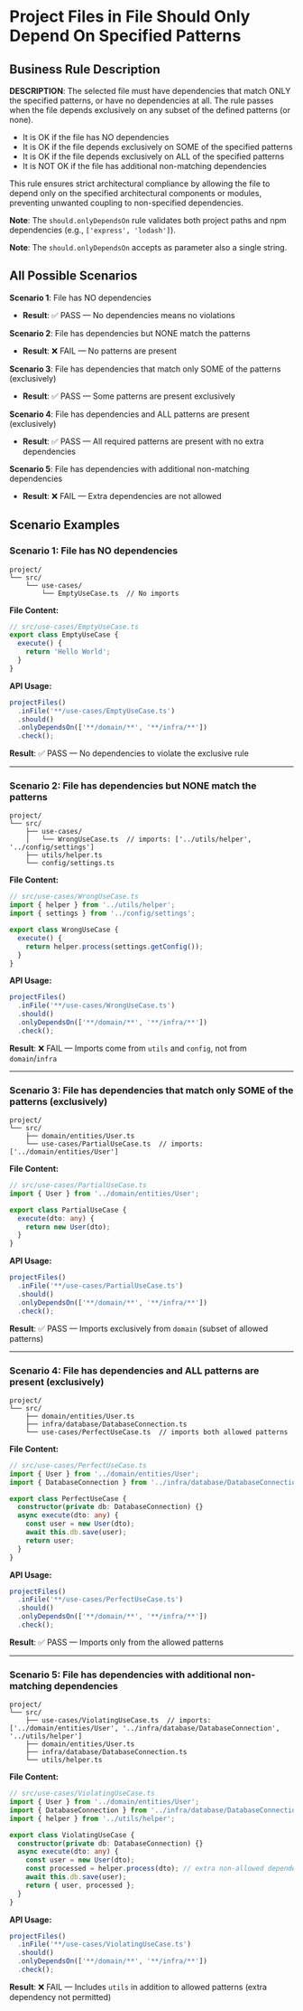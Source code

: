 # Project Files in File Should Only Depend On Specified Patterns

## Business Rule Description

**DESCRIPTION**: The selected file must have dependencies that match ONLY the specified patterns, or have no dependencies at all. The rule passes when the file depends exclusively on any subset of the defined patterns (or none).

- It is OK if the file has NO dependencies
- It is OK if the file depends exclusively on SOME of the specified patterns
- It is OK if the file depends exclusively on ALL of the specified patterns
- It is NOT OK if the file has additional non-matching dependencies

This rule ensures strict architectural compliance by allowing the file to depend only on the specified architectural components or modules, preventing unwanted coupling to non-specified dependencies.

**Note**: The `should.onlyDependsOn` rule validates both project paths and npm dependencies (e.g., `['express', 'lodash']`).

**Note**: The `should.onlyDependsOn` accepts as parameter also a single string.

## All Possible Scenarios

**Scenario 1**: File has NO dependencies

- **Result**: ✅ PASS — No dependencies means no violations

**Scenario 2**: File has dependencies but NONE match the patterns

- **Result**: ❌ FAIL — No patterns are present

**Scenario 3**: File has dependencies that match only SOME of the patterns (exclusively)

- **Result**: ✅ PASS — Some patterns are present exclusively

**Scenario 4**: File has dependencies and ALL patterns are present (exclusively)

- **Result**: ✅ PASS — All required patterns are present with no extra dependencies

**Scenario 5**: File has dependencies with additional non-matching dependencies

- **Result**: ❌ FAIL — Extra dependencies are not allowed

## Scenario Examples

### Scenario 1: File has NO dependencies

```
project/
└── src/
    └── use-cases/
        └── EmptyUseCase.ts  // No imports
```

**File Content:**

```typescript
// src/use-cases/EmptyUseCase.ts
export class EmptyUseCase {
  execute() {
    return 'Hello World';
  }
}
```

**API Usage:**

```typescript
projectFiles()
  .inFile('**/use-cases/EmptyUseCase.ts')
  .should()
  .onlyDependsOn(['**/domain/**', '**/infra/**'])
  .check();
```

**Result**: ✅ PASS — No dependencies to violate the exclusive rule

---

### Scenario 2: File has dependencies but NONE match the patterns

```
project/
└── src/
    ├── use-cases/
    │   └── WrongUseCase.ts  // imports: ['../utils/helper', '../config/settings']
    ├── utils/helper.ts
    └── config/settings.ts
```

**File Content:**

```typescript
// src/use-cases/WrongUseCase.ts
import { helper } from '../utils/helper';
import { settings } from '../config/settings';

export class WrongUseCase {
  execute() {
    return helper.process(settings.getConfig());
  }
}
```

**API Usage:**

```typescript
projectFiles()
  .inFile('**/use-cases/WrongUseCase.ts')
  .should()
  .onlyDependsOn(['**/domain/**', '**/infra/**'])
  .check();
```

**Result**: ❌ FAIL — Imports come from `utils` and `config`, not from `domain`/`infra`

---

### Scenario 3: File has dependencies that match only SOME of the patterns (exclusively)

```
project/
└── src/
    ├── domain/entities/User.ts
    └── use-cases/PartialUseCase.ts  // imports: ['../domain/entities/User']
```

**File Content:**

```typescript
// src/use-cases/PartialUseCase.ts
import { User } from '../domain/entities/User';

export class PartialUseCase {
  execute(dto: any) {
    return new User(dto);
  }
}
```

**API Usage:**

```typescript
projectFiles()
  .inFile('**/use-cases/PartialUseCase.ts')
  .should()
  .onlyDependsOn(['**/domain/**', '**/infra/**'])
  .check();
```

**Result**: ✅ PASS — Imports exclusively from `domain` (subset of allowed patterns)

---

### Scenario 4: File has dependencies and ALL patterns are present (exclusively)

```
project/
└── src/
    ├── domain/entities/User.ts
    ├── infra/database/DatabaseConnection.ts
    └── use-cases/PerfectUseCase.ts  // imports both allowed patterns
```

**File Content:**

```typescript
// src/use-cases/PerfectUseCase.ts
import { User } from '../domain/entities/User';
import { DatabaseConnection } from '../infra/database/DatabaseConnection';

export class PerfectUseCase {
  constructor(private db: DatabaseConnection) {}
  async execute(dto: any) {
    const user = new User(dto);
    await this.db.save(user);
    return user;
  }
}
```

**API Usage:**

```typescript
projectFiles()
  .inFile('**/use-cases/PerfectUseCase.ts')
  .should()
  .onlyDependsOn(['**/domain/**', '**/infra/**'])
  .check();
```

**Result**: ✅ PASS — Imports only from the allowed patterns

---

### Scenario 5: File has dependencies with additional non-matching dependencies

```
project/
└── src/
    ├── use-cases/ViolatingUseCase.ts  // imports: ['../domain/entities/User', '../infra/database/DatabaseConnection', '../utils/helper']
    ├── domain/entities/User.ts
    ├── infra/database/DatabaseConnection.ts
    └── utils/helper.ts
```

**File Content:**

```typescript
// src/use-cases/ViolatingUseCase.ts
import { User } from '../domain/entities/User';
import { DatabaseConnection } from '../infra/database/DatabaseConnection';
import { helper } from '../utils/helper';

export class ViolatingUseCase {
  constructor(private db: DatabaseConnection) {}
  async execute(dto: any) {
    const user = new User(dto);
    const processed = helper.process(dto); // extra non-allowed dependency
    await this.db.save(user);
    return { user, processed };
  }
}
```

**API Usage:**

```typescript
projectFiles()
  .inFile('**/use-cases/ViolatingUseCase.ts')
  .should()
  .onlyDependsOn(['**/domain/**', '**/infra/**'])
  .check();
```

**Result**: ❌ FAIL — Includes `utils` in addition to allowed patterns (extra dependency not permitted)
